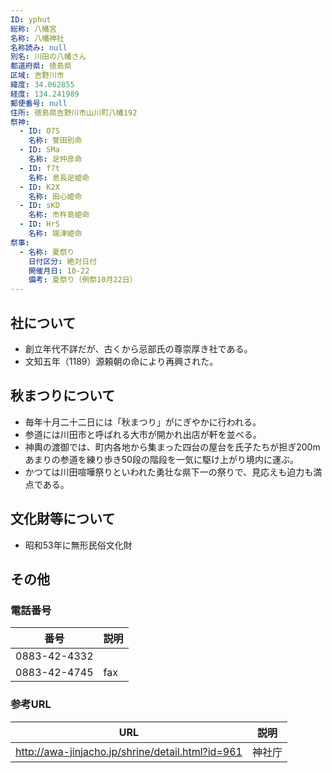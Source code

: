 ```yaml
---
ID: yphut
総称: 八幡宮
名称: 八幡神社
名称読み: null
別名: 川田の八幡さん
都道府県: 徳島県
区域: 吉野川市
緯度: 34.062855
経度: 134.241989
郵便番号: null
住所: 徳島県吉野川市山川町八幡192
祭神:
  - ID: O7S
    名称: 誉田別命
  - ID: SMa
    名称: 足仲彦命
  - ID: f7t
    名称: 息長足姫命
  - ID: K2X
    名称: 田心姫命
  - ID: sKD
    名称: 市杵島姫命
  - ID: HrS
    名称: 端津姫命
祭事:
  - 名称: 夏祭り
    日付区分: 絶対日付
    開催月日: 10-22
    備考: 夏祭り（例祭10月22日）
---
```


## 社について

- 創立年代不詳だが、古くから忌部氏の尊崇厚き社である。
- 文知五年（1189）源頼朝の命により再興された。

## 秋まつりについて

- 毎年十月二十二日には「秋まつり」がにぎやかに行われる。
- 参道には川田市と呼ばれる大市が開かれ出店が軒を並べる。
- 神輿の渡御では、町内各地から集まった四台の屋台を氏子たちが担ぎ200mあまりの参道を練り歩き50段の階段を一気に駆け上がり境内に運ぶ。
- かつては川田喧嘩祭りといわれた勇壮な県下一の祭りで、見応えも迫力も満点である。

## 文化財等について

- 昭和53年に無形民俗文化財

## その他

### 電話番号

| 番号         | 説明 |
| ------------ | ---- |
| 0883-42-4332 |      |
| 0883-42-4745 | fax  |

### 参考URL

| URL                                              | 説明   |
| ------------------------------------------------ | ------ |
| http://awa-jinjacho.jp/shrine/detail.html?id=961 | 神社庁 |

